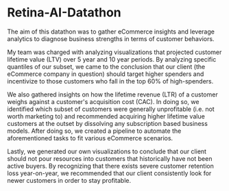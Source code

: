 # Retina-AI-Datathon

The aim of this datathon was to gather eCommerce insights and leverage analytics to diagnose business strengths in terms of customer behaviors. 

My team was charged with analyzing visualizations that projected customer lifetime value (LTV) over 5 year and 10 year periods. By analyzing specific quantiles of our subset, we came to the conclusion that our client (the eCommerce company in question) should target higher spenders and incentivize to those customers who fall in the top 60% of high-spenders.

We also gathered insights on how the lifetime revenue (LTR) of a customer weighs against a customer's acquisition cost (CAC). In doing so, we identified which subset of customers were generally unprofitable (i.e. not worth marketing to) and recommended acquiring higher lifetime value customers at the outset by dissolving any subscription based business models. After doing so, we created a pipeline to automate the aforementioned tasks to fit various eCommerce scenarios. 

Lastly, we generated our own visualizations to conclude that our client should not pour resources into customers that historically have not been active buyers. By recognizing that there exists severe customer retention loss year-on-year, we recommended that our client consistently look for newer customers in order to stay profitable.
